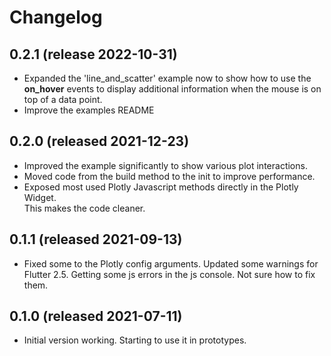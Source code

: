 # Changelog

## 0.2.1 (release 2022-10-31)
- Expanded the 'line_and_scatter' example now to show how to use the **on_hover** events 
to display additional information when the mouse is on top of a data point. 
- Improve the examples README

## 0.2.0 (released 2021-12-23)
- Improved the example significantly to show various plot interactions.  
- Moved code from the build method to the init to improve performance.
- Exposed most used Plotly Javascript methods directly in the Plotly Widget.  
This makes the code cleaner.

## 0.1.1 (released 2021-09-13)
- Fixed some to the Plotly config arguments.  Updated some warnings 
for Flutter 2.5.  Getting some js errors in the js console.  Not sure 
how to fix them.  

## 0.1.0 (released 2021-07-11)
- Initial version working.  Starting to use it in prototypes.
